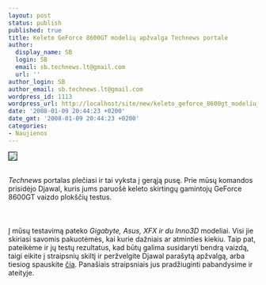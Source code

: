 ```yaml
---
layout: post
status: publish
published: true
title: Keleto GeForce 8600GT modelių apžvalga Technews portale
author:
  display_name: SB
  login: SB
  email: sb.technews.lt@gmail.com
  url: ''
author_login: SB
author_email: sb.technews.lt@gmail.com
wordpress_id: 1113
wordpress_url: http://localhost/site/new/keleto_geforce_8600gt_modeliu_apzvalga_technews_portale/
date: '2008-01-09 20:44:23 +0200'
date_gmt: '2008-01-09 20:44:23 +0200'
categories:
- Naujienos
---
```

<div class="imgright"><img src="http://tbn0.google.com/images?q=tbn:iIbqERzKjOjztM:http://www.rueducommerce.fr/composant/images/produits/big/NV8600GT-256PCIE.jpg" border="1"></div>
<p><br><i>Technews</i> portalas plečiasi ir tai vyksta į gerąją pusę. Prie mūsų komandos prisidėjo Djawal, kuris jums paruošė keleto skirtingų gamintojų GeForce 8600GT vaizdo plokščių testus.<br />
<br><br />
<br>Į mūsų testavimą pateko <i>Gigabyte, Asus, XFX ir du Inno3D</i> modeliai. Visi jie skiriasi savomis pakuotėmės, kai kurie dažniais ar atminties kiekiu. Taip pat, pateikėme ir jų testų rezultatus, kad būtų galima susidaryti bendrą vaizdą, taigi eikite į straipsnių skiltį ir peržvelgite Djawal parašytą apžvalgą, arba tiesiog spauskite <a class="ns" href="http://www.technews.lt/index.php?id=Kas&amp;Id=855">čia</a>. Panašiais straipsniais jus pradžiuginti pabandysime ir ateityje.<br />
<br></p>
